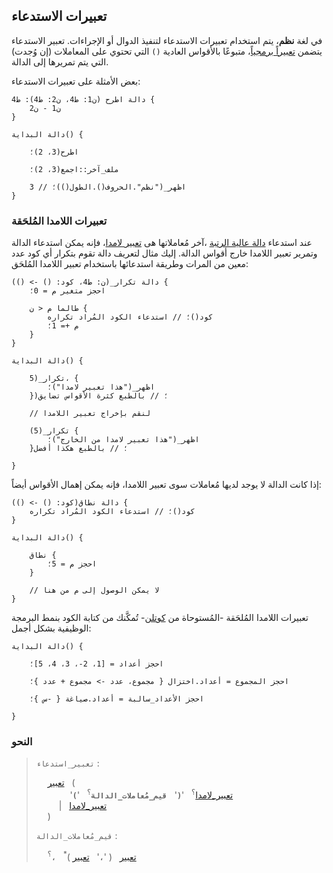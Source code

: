## تعبيرات الاستدعاء

في لغة **نظم**، يتم استخدام تعبيرات الاستدعاء لتنفيذ الدوال أو الإجراءات. تعبير الاستدعاء يتضمن [تعبيراً برمجياً](../expressions.md)، متبوعًا بالأقواس العادية `()` التي تحتوي على المعاملات (إن وُجدت) التي يتم تمريرها إلى الدالة.

بعض الأمثلة على تعبيرات الاستدعاء:

```nazm
دالة اطرح (ن1: ط4، ن2: ط4): ط4 {
    ن1 - ن2
}

دالة البداية() {

    اطرح(3، 2)؛

    ملف_آخر::اجمع(3، 2)؛

    اظهر_("نظم".الحروف().الطول())؛ // 3
}
```

### تعبيرات اللامدا المُلحَقة

عند استدعاء [دالة عالية الرتبة]() ،آخر مُعاملاتها هى [تعبير لامدا](../expressions/lambda_expressions.md)، فإنه يمكن استدعاء الدالة وتمرير تعبير اللامدا خارج أقواس الدالة. إليك مثال لتعريف دالة تقوم بتكرار أي كود عدد معين من المرات وطريقة استدعائها باستخدام تعبير اللامدا المُلحَق:

```nazm
دالة تكرار_(ن: ط4، كود: () -> ()) {
    احجز متغير م = 0؛

    طالما م < ن {
        كود()؛ // استدعاء الكود المُراد تكراره
        م += 1؛
    }
}

دالة البداية() {

    تكرار_(5، {
        اظهر_("هذا تعبير لامدا")؛
    })؛ // بالطبع كثرة الأقواس تضايق

    // لنقم بإخراج تعبير اللامدا

    تكرار_(5) {
        اظهر_("هذا تعبير لامدا من الخارج")؛
    }؛ // بالطبع هكذا أفضل

}
```

إذا كانت الدالة لا يوجد لديها مُعاملات سوى تعبير اللامدا، فإنه يمكن إهمال الأقواس أيضاً:

```nazm
دالة نطاق(كود: () -> ()) {
    كود()؛ // استدعاء الكود المُراد تكراره
}

دالة البداية() {

    نطاق {
        احجز م = 5؛
    }

    // لا يمكن الوصول إلى م من هنا
}
```

تعبيرات اللامدا المُلحَقة -المُستوحاة من [كوتلن](https://kotlinlang.org/docs/lambdas.html#passing-trailing-lambdas)- تُمكَّنك من كتابة الكود بنمط البرمجة الوظيفية بشكل أجمل:

```nazm
دالة البداية() {

    احجز أعداد = [1، 2-، 3، 4، 5]؛

    احجز المجموع = أعداد.اختزال { مجموع، عدد -> مجموع + عدد }؛

    احجز الأعداد_سالبة = أعداد.صياغة { -س }؛

}
```

### النحو

> `تعبير_استدعاء` :
>
> &emsp; [تعبير](../expressions.md) &nbsp; ( <br> &emsp; &emsp; &emsp; '**`(`**' &nbsp; **`قيم_مُعاملات_الدالة`**<sup>؟</sup> &nbsp; '**`)`**' &nbsp; [تعبير_لامدا](../expressions/lambda_expressions.md#النحو)<sup>؟</sup> <br> &emsp; &emsp; \| &nbsp; [تعبير_لامدا](../expressions/lambda_expressions.md#النحو) <br> &emsp; )
>
> `قيم_مُعاملات_الدالة` :
>
> &emsp; [تعبير](../expressions.md) &nbsp; ( '**`،`**' &nbsp; [تعبير](../expressions.md) )<sup>\*</sup> &nbsp; **`،`**<sup>؟</sup>
